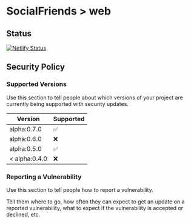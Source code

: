 # SocialFriends > web
## Status
[![Netlify Status](https://api.netlify.com/api/v1/badges/2fc46bb8-fcb1-4b08-88bd-0d51b7d3a14c/deploy-status)](https://app.netlify.com/sites/socialfriends/deploys)

## Security Policy

### Supported Versions

Use this section to tell people about which versions of your project are
currently being supported with security updates.

| Version         | Supported          |
| --------------- | ------------------ |
| alpha:0.7.0     | :white_check_mark: |
| alpha:0.6.0     | :x:                |
| alpha:0.5.0     | :white_check_mark: |
| < alpha:0.4.0   | :x:                |

### Reporting a Vulnerability

Use this section to tell people how to report a vulnerability.

Tell them where to go, how often they can expect to get an update on a
reported vulnerability, what to expect if the vulnerability is accepted or
declined, etc.
